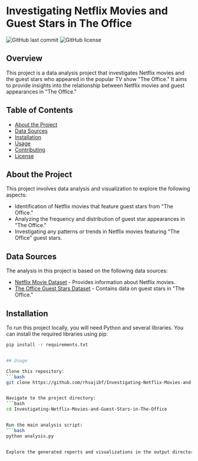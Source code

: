 # Investigating Netflix Movies and Guest Stars in The Office

![GitHub last commit](https://img.shields.io/github/last-commit/rhsajibf/Investigating-Netflix-Movies-and-Guest-Stars-in-The-Office)
![GitHub license](https://img.shields.io/github/license/rhsajibf/Investigating-Netflix-Movies-and-Guest-Stars-in-The-Office)

## Overview

This project is a data analysis project that investigates Netflix movies and the guest stars who appeared in the popular TV show "The Office." It aims to provide insights into the relationship between Netflix movies and guest appearances in "The Office."

## Table of Contents

- [About the Project](#about-the-project)
- [Data Sources](#data-sources)
- [Installation](#installation)
- [Usage](#usage)
- [Contributing](#contributing)
- [License](#license)

## About the Project

This project involves data analysis and visualization to explore the following aspects:

- Identification of Netflix movies that feature guest stars from "The Office."
- Analyzing the frequency and distribution of guest star appearances in "The Office."
- Investigating any patterns or trends in Netflix movies featuring "The Office" guest stars.

## Data Sources

The analysis in this project is based on the following data sources:

- [Netflix Movie Dataset](https://example.com/netflix_dataset) - Provides information about Netflix movies.
- [The Office Guest Stars Dataset](https://example.com/office_guest_stars_dataset) - Contains data on guest stars in "The Office."

## Installation

To run this project locally, you will need Python and several libraries. You can install the required libraries using pip:

```bash
pip install -r requirements.txt


## Usage

Clone this repository:
```bash
git clone https://github.com/rhsajibf/Investigating-Netflix-Movies-and-Guest-Stars-in-The-Office.git


Navigate to the project directory:
```bash
cd Investigating-Netflix-Movies-and-Guest-Stars-in-The-Office


Run the main analysis script:
```bash
python analysis.py


Explore the generated reports and visualizations in the output directory.

